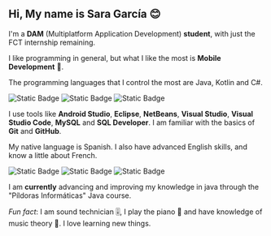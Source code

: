 ## Hi, My name is Sara García 😊
I'm a **DAM** (Multiplatform Application Development) **student**, with just the FCT internship remaining.

I like programming in general, but what I like the most is **Mobile Development** 📱.

The programming languages that I control the most are Java, Kotlin and C#.

![Static Badge](https://img.shields.io/badge/Java-medium-red)
![Static Badge](https://img.shields.io/badge/Kotlin-medium-green)
![Static Badge](https://img.shields.io/badge/C%23-low-8A2BE2)

I use tools like **Android Studio**, **Eclipse**, **NetBeans**, **Visual Studio**, **Visual Studio Code**, **MySQL** and **SQL Developer**. I am familiar with the basics of **Git**  and **GitHub**.

My native language is Spanish. I also have advanced English skills, and know a little about French.

![Static Badge](https://img.shields.io/badge/Spanish-black)
![Static Badge](https://img.shields.io/badge/English-black)
![Static Badge](https://img.shields.io/badge/French-black)

I am **currently** advancing and improving my knowledge in java through the "Píldoras Informáticas" Java course.

_Fun fact_: I am sound technician 🎚️, I play the piano 🎹 and have knowledge of music theory 🎵. I love learning new things.

<!--
**Sara-404/Sara-404** is a ✨ _special_ ✨ repository because its `README.md` (this file) appears on your GitHub profile.

Here are some ideas to get you started:

- 🔭 I’m currently working on ...
- 🌱 I’m currently learning ...
- 👯 I’m looking to collaborate on ...
- 🤔 I’m looking for help with ...
- 💬 Ask me about ...
- 📫 How to reach me: ...
- 😄 Pronouns: ...
- ⚡ Fun fact: ...
-->
